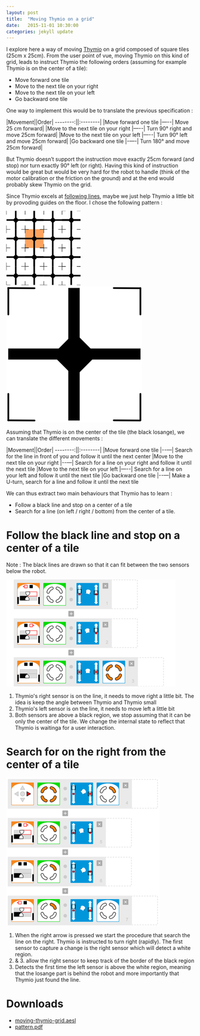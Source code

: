 ```yaml
---
layout: post
title:  "Moving Thymio on a grid"
date:   2015-11-01 10:30:00
categories: jekyll update
---
```



I explore here a way of moving [Thymio](https://thymio.org) on a grid composed of square tiles (25cm x 25cm). From the user point of vue, moving Thymio on this kind of grid, leads to instruct Thymio the following orders (assuming for example Thymio is on the center of a tile):

* Move forward one tile
* Move to the next tile on your right
* Move to the next tile on your left
* Go backward one tile

One way to implement this would be to translate the previous specification :

|Movement||Order|
--------:||:--------|
|Move forward one tile |—--| Move 25 cm forward|
|Move to the next tile on your right |—--| Turn 90° right and move 25cm forward|
|Move to the next tile on your left  |—--| Turn 90° left and move 25cm forward|
|Go backward one tile |-—-| Turn 180° and move 25cm forward|

But Thymio doesn’t support the instruction move exactly 25cm forward (and stop) nor turn exactly 90° left (or right). Having this kind of instruction would be great but would be very hard for the robot to handle (think of the motor calibration or the friction on the ground) and at the end would probably skew Thymio on the grid.

Since Thymio excels at [following lines](https://www.thymio.org/en:thymiobehaviourinvestigator), maybe we just help Thymio a little bit by provoding guides on the floor. I chose the following pattern :

![pattern](/images/moving-thymio-pattern.png)
![pattern](/images/moving-thymio-tile.png)

Assuming that Thymio is on the center of the tile (the black losange), we can translate the different movements :

|Movement||Order|
--------:||:--------|
|Move forward one tile |--—| Search for the line in front of you and follow it until the next center
|Move to the next tile on your right |--—| Search for a line on your right and follow it until the next tile
|Move to the next tile on your left  |—--| Search for a line on your left and follow it until the next tile
|Go backward one tile |--—| Make a U-turn, search for a line and follow it until the next tile

We can thus extract two main behaviours that Thymio has to learn :

* Follow a black line and stop on a center of a tile
* Search for a line (on left / right / bottom) from the center of a tile.

# Follow the black line and stop on a center of a tile

Note : The black lines are drawn so that it can fit between the two sensors below the robot.

![follow-line](/images/moving-thymio-follow-line.png)

1. Thymio's right sensor is on the line, it needs to move right a little bit. 
The idea is keep the angle between Thymio and Thymio small
2. Thymio's left sensor is on the line,  it needs to move left a little bit 
3. Both sensors are above a black region, we stop assuming that it can be only the
center of the tile. We change the internal state to reflect that Thymio is waitinga
 for a user interaction.

# Search for on the right from the center of a tile

![follow-line](/images/moving-thymio-search-line-right.png)

1. When the right arrow is pressed we start the procedure that search the line on the right.
Thymio is instructed to turn right (rapidly). The first sensor to capture a
change is the right sensor which will detect a white region.
2. & 3. allow the right sensor to keep track of the border of the black region
4. Detects the first time the left sensor is above the white region, meaning
that the losange part is behind the robot and more importantly that Thymio just
found the line.

# Downloads

* [moving-thymio-grid.aesl](/downloads/moving-thymio-grid.aesl)
* [pattern.pdf](/downloads/moving-thymio-grid-pattern.pdf)



